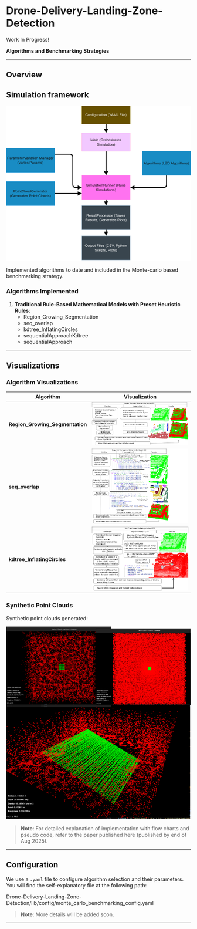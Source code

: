 # Drone-Delivery-Landing-Zone-Detection

Work In Progress!

**Algorithms and Benchmarking Strategies**

---

## Overview

## Simulation framework
![Simulation framework](media/simulation_framework.drawio_color.png)


Implemented algorithms to date and included in the Monte-carlo based benchmarking strategy.

### Algorithms Implemented

1. **Traditional Rule-Based Mathematical Models with Preset Heuristic Rules**:
    - Region_Growing_Segmentation
    - seq_overlap
    - kdtree_InflatingCircles
    - sequentialApproachKdtree
    - sequentialApproach

---


## Visualizations

### Algorithm Visualizations

| Algorithm                     | Visualization                              |
|-------------------------------|--------------------------------------------|
| **Region_Growing_Segmentation** | ![Region_Growing_Segmentation](media/regiongrowingseg.drawio.png) |
| **seq_overlap**               | ![seq_overlap](media/seq_throry_imple_resul.drawio.png)          |
| **kdtree_InflatingCircles**   | ![kdtree_InflatingCircles](media/inflating_circleskdtree.drawio.png) |

### Synthetic Point Clouds

Synthetic point clouds generated:

![synthetic_pointcloud](media/synthetic_pointcloud.drawio.png)

> **Note**: For detailed explanation of implementation with flow charts and pseudo code, refer to the paper published here (published by end of Aug 2025).

---

## Configuration

We use a `.yaml` file to configure algorithm selection and their parameters. You will find the self-explanatory file at the following path:

Drone-Delivery-Landing-Zone-Detection/lib/config/monte_carlo_benchmarking_config.yaml


> **Note**: More details will be added soon.

---